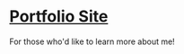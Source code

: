 # <a href="https://b-mitch.github.io/portfolio-site/" target="_blank">Portfolio Site</a>
For those who'd like to learn more about me!
